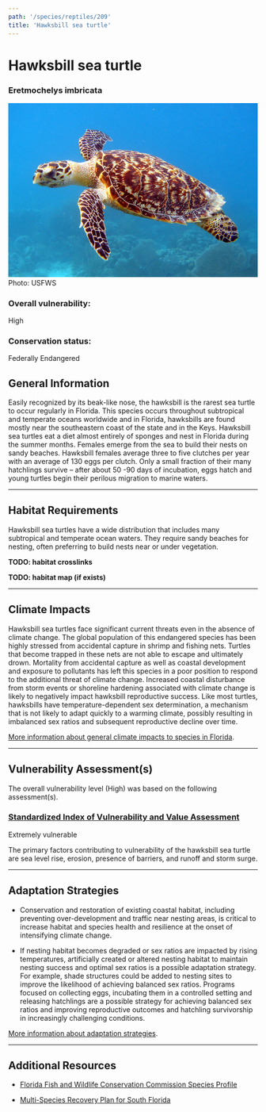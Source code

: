 ```yaml
---
path: '/species/reptiles/209'
title: 'Hawksbill sea turtle'
---
```


# Hawksbill sea turtle

### Eretmochelys imbricata

<div id="TopSection">

<div class="header-photo"><img src="209.jpg" alt="Photo for Hawksbill sea turtle"/>
<figcaption>Photo: USFWS</figcaption></div>

<div>

### Overall vulnerability:

<div class="vulnerability vulnerability-high">High</div>

### Conservation status:

Federally Endangered

</div>
</div>

## General Information

Easily recognized by its beak-like nose, the hawksbill is the rarest sea turtle to occur regularly in Florida.  This species occurs throughout subtropical and temperate oceans worldwide and in Florida, hawksbills are found mostly near the southeastern coast of the state and in the Keys.  Hawksbill sea turtles eat a diet almost entirely of sponges and nest in Florida during the summer months.  Females emerge from the sea to build their nests on sandy beaches.  Hawksbill females average three to five clutches per year with an average of 130 eggs per clutch.  Only a small fraction of their many hatchlings survive – after about 50 -90 days of incubation, eggs hatch and young turtles begin their perilous migration to marine waters.

<hr />

## Habitat Requirements



Hawksbill sea turtles have a wide distribution that includes many subtropical and temperate ocean waters. They require sandy beaches for nesting, often preferring to build nests near or under vegetation.

**TODO: habitat crosslinks**

**TODO: habitat map (if exists)**

<hr />

## Climate Impacts

Hawksbill sea turtles face significant current threats even in the absence of climate change.  The global population of this endangered species has been highly stressed from accidental capture in shrimp and fishing nets.  Turtles that become trapped in these nets are not able to escape and ultimately drown.  Mortality from accidental capture as well as coastal development and exposure to pollutants has left this species in a poor position to respond to the additional threat of climate change.  Increased coastal disturbance from storm events or shoreline hardening associated with climate change is likely to negatively impact hawksbill reproductive success.  Like most turtles, hawksbills have temperature-dependent sex determination, a mechanism that is not likely to adapt quickly to a warming climate, possibly resulting in imbalanced sex ratios and subsequent reproductive decline over time.

[More information about general climate impacts to species in Florida](/impacts/species).



<hr />

## Vulnerability Assessment(s)

The overall vulnerability level (High) was based on the following assessment(s).
#### 
<div class="vulnerability-header">
<h3><a href="/impacts/vulnerability/sivva/species">Standardized Index of Vulnerability and Value Assessment</a></h3>
<div class="vulnerability vulnerability-extreme">Extremely vulnerable</div>
</div> 

The primary factors contributing to vulnerability of the hawksbill sea turtle are sea level rise, erosion, presence of barriers, and runoff and storm surge.


<hr />

## Adaptation Strategies

- Conservation and restoration of existing coastal habitat, including preventing over-development and traffic near nesting areas, is critical to increase habitat and species health and resilience at the onset of intensifying climate change.

- If nesting habitat becomes degraded or sex ratios are impacted by rising temperatures, artificially created or altered nesting habitat to maintain nesting success and optimal sex ratios is a possible adaptation strategy.  For example, shade structures could be added to nesting sites to improve the likelihood of achieving balanced sex ratios.  Programs focused on collecting eggs, incubating them in a controlled setting and releasing hatchlings are a possible strategy for achieving balanced sex ratios and improving reproductive outcomes and hatchling survivorship in increasingly challenging conditions.

[More information about adaptation strategies](/strategies).

<hr />


## Additional Resources

- [Florida Fish and Wildlife Conservation Commission Species Profile](https://myfwc.com/wildlifehabitats/profiles/reptiles/sea-turtles/hawksbill/)

- [Multi-Species Recovery Plan for South Florida](https://ecos.fws.gov/docs/recovery_plan/sfl_msrp/SFL_MSRP_Species.pdf)
